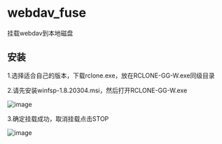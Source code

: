 # webdav_fuse
挂载webdav到本地磁盘

## 安装
1.选择适合自己的版本，下载rclone.exe，放在RCLONE-GG-W.exe同级目录

2.请先安装winfsp-1.8.20304.msi，然后打开RCLONE-GG-W.exe

![image](https://github.com/xieyuhua/webdav_fuse/assets/29120060/69ff8d1f-07b4-4f13-bbe8-b8b67825584e)

3.确定挂载成功，取消挂载点击STOP

![image](https://github.com/xieyuhua/webdav_fuse/assets/29120060/00e148b7-45ab-4d78-99e2-0e9e604fc59c)

